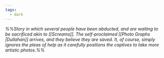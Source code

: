 ```yaml
---
tags:
  - dark
---
```


*%%Story in which several people have been abducted, and are waiting to be sacrificed akin to [[Screams]]. The self-proclaimed [[Photo Graphs |Dullahan]] arrives, and they believe they are saved. It, of course, simply ignores the pleas of help as it carefully positions the captives to take more artistic photos.%%*